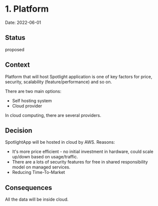 # 1. Platform

Date: 2022-06-01

## Status
proposed

## Context
Platform that will host Spotlight application is one of key factors for price, security, scalability (feature/performance) and so on.

There are two main options:
- Self hosting system
- Cloud provider

In cloud computing, there are several providers.

## Decision
SpotlightApp will be hosted in cloud by AWS.
Reasons:
- It's more price efficient - no initial investment in hardware, could scale up/down based on usage/traffic.
- There are a lots of security features for free in shared responsibility model on managed services.
- Reducing Time-To-Market

## Consequences
All the data will be inside cloud.

